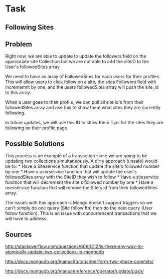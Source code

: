 # Task
## Following Sites

## Problem
Right now, we are able to update to update the followers field on the appropriate site Collection but we are not able to add the siteID to the User's followedSites array.

We need to have an array of FollowedSites for each users for their profiles. This will allow users to click follow on a site, the sites Followers field with incrememnt by one, and the users followedSites array will push the site_id to this array.

When a user goes to their profile, we can pull all site Id's from their followedSites array and use this to show them what sites they are currently following.

In future updates, we will use this ID to show them Tips for the sites they are following on their profile page.


## Possible Solutions
This process is an example of a transaction since we are going to be updating two collections simultaneously. A dirty approach (unsafe) would be to:
	* Have a Siteservice function that update the site's followed number by one
	* Have a userservice function that will update the user's followedSites array with the SiteID they wish to follow
	* Have a siteservice function that will decrement the site's followed number by one
	* Have a userservice function that will remove the Site's id from their followedSites array.

The issues with this approach is Mongo doesn't support triggers so we can't simply do one query (Site follow ftn) then do the next query (User follow function). This is an issue with concurrencent transactions that we will have to address.

## Sources
http://stackoverflow.com/questions/6090212/is-there-any-way-to-atomically-update-two-collections-in-mongodb

http://docs.mongodb.org/manual/tutorial/perform-two-phase-commits/

http://docs.mongodb.org/manual/reference/operator/update/push/


